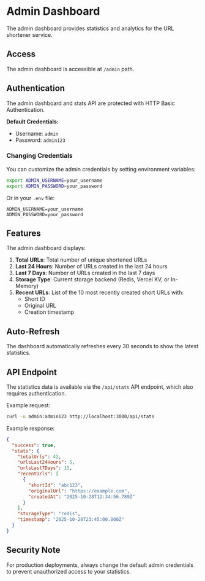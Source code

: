 # Admin Dashboard

The admin dashboard provides statistics and analytics for the URL shortener service.

## Access

The admin dashboard is accessible at `/admin` path.

## Authentication

The admin dashboard and stats API are protected with HTTP Basic Authentication.

**Default Credentials:**
- Username: `admin`
- Password: `admin123`

### Changing Credentials

You can customize the admin credentials by setting environment variables:

```bash
export ADMIN_USERNAME=your_username
export ADMIN_PASSWORD=your_password
```

Or in your `.env` file:
```
ADMIN_USERNAME=your_username
ADMIN_PASSWORD=your_password
```

## Features

The admin dashboard displays:

1. **Total URLs**: Total number of unique shortened URLs
2. **Last 24 Hours**: Number of URLs created in the last 24 hours
3. **Last 7 Days**: Number of URLs created in the last 7 days
4. **Storage Type**: Current storage backend (Redis, Vercel KV, or In-Memory)
5. **Recent URLs**: List of the 10 most recently created short URLs with:
   - Short ID
   - Original URL
   - Creation timestamp

## Auto-Refresh

The dashboard automatically refreshes every 30 seconds to show the latest statistics.

## API Endpoint

The statistics data is available via the `/api/stats` API endpoint, which also requires authentication.

Example request:
```bash
curl -u admin:admin123 http://localhost:3000/api/stats
```

Example response:
```json
{
  "success": true,
  "stats": {
    "totalUrls": 42,
    "urlsLast24Hours": 5,
    "urlsLast7Days": 15,
    "recentUrls": [
      {
        "shortId": "abc123",
        "originalUrl": "https://example.com",
        "createdAt": "2025-10-28T12:34:56.789Z"
      }
    ],
    "storageType": "redis",
    "timestamp": "2025-10-28T23:45:00.000Z"
  }
}
```

## Security Note

For production deployments, always change the default admin credentials to prevent unauthorized access to your statistics.
